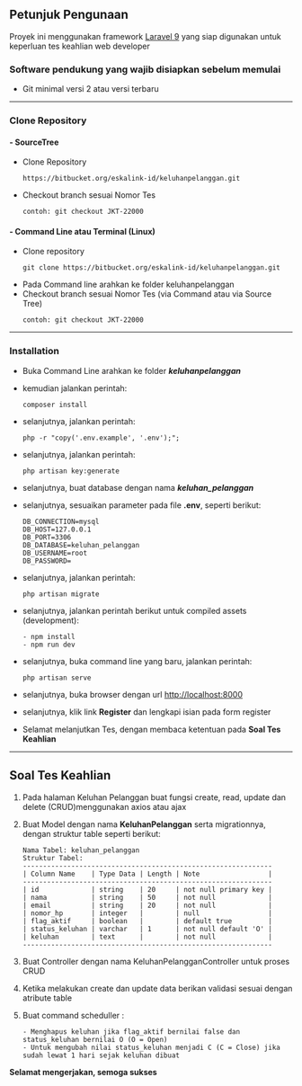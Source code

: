 ## **Petunjuk Pengunaan**
Proyek ini menggunakan framework [Laravel 9](https://laravel.com/docs/9.x/deployment#server-requirements) yang siap digunakan untuk keperluan tes keahlian web developer

### **Software pendukung yang wajib disiapkan sebelum memulai**

- Git minimal versi 2 atau versi terbaru

----

### **Clone Repository**

#### **- SourceTree**
- Clone Repository
  ```
  https://bitbucket.org/eskalink-id/keluhanpelanggan.git
  ```
- Checkout branch sesuai Nomor Tes
  ```
  contoh: git checkout JKT-22000
  ```

#### **- Command Line atau Terminal (Linux)**
- Clone repository
  ```
  git clone https://bitbucket.org/eskalink-id/keluhanpelanggan.git
  ```
- Pada Command line arahkan ke folder keluhanpelanggan
- Checkout branch sesuai Nomor Tes (via Command atau via Source Tree)
  ```
  contoh: git checkout JKT-22000
  ```

----

### **Installation**

- Buka Command Line arahkan ke folder ***keluhanpelanggan***
- kemudian jalankan perintah:
  ```
  composer install
  ```
- selanjutnya, jalankan perintah:
  ```
  php -r "copy('.env.example', '.env');";
  ```
- selanjutnya, jalankan perintah:
  ```
  php artisan key:generate
  ```
- selanjutnya, buat database dengan nama ***keluhan_pelanggan***
- selanjutnya, sesuaikan parameter pada file **.env**, seperti berikut:
  ```
  DB_CONNECTION=mysql
  DB_HOST=127.0.0.1
  DB_PORT=3306
  DB_DATABASE=keluhan_pelanggan
  DB_USERNAME=root
  DB_PASSWORD=
  ```
- selanjutnya, jalankan perintah:
  ```
  php artisan migrate
  ```
- selanjutnya, jalankan perintah berikut untuk compiled assets (development):
  ```
  - npm install
  - npm run dev
  ```
- selanjutnya, buka command line yang baru, jalankan perintah:
  ```
  php artisan serve
  ```

- selanjutnya, buka browser dengan url [http://localhost:8000](http://localhost:8000)
- selanjutnya, klik link **Register** dan lengkapi isian pada form register
- Selamat melanjutkan Tes, dengan membaca ketentuan pada **Soal Tes Keahlian**

----

## **Soal Tes Keahlian**

1. Pada halaman Keluhan Pelanggan buat fungsi create, read, update dan delete (CRUD)menggunakan axios atau ajax

2. Buat Model dengan nama **KeluhanPelanggan** serta migrationnya, dengan struktur table seperti berikut:
   ```
   Nama Tabel: keluhan_pelanggan
   Struktur Tabel:
   --------------------------------------------------------------
   | Column Name    | Type Data | Length | Note                 |
   --------------------------------------------------------------
   | id             | string    | 20     | not null primary key |
   | nama           | string    | 50     | not null             |
   | email          | string    | 20     | not null             |
   | nomor_hp       | integer   |        | null                 |
   | flag_aktif     | boolean   |        | default true         |
   | status_keluhan | varchar   | 1      | not null default 'O' |
   | keluhan        | text      |        | not null             |
   --------------------------------------------------------------
   ```

3. Buat Controller  dengan nama KeluhanPelangganController untuk proses CRUD
4. Ketika melakukan create dan update data berikan validasi sesuai dengan atribute table
5. Buat command scheduller : 
   ```
   - Menghapus keluhan jika flag_aktif bernilai false dan status_keluhan bernilai O (O = Open)
   - Untuk mengubah nilai status_keluhan menjadi C (C = Close) jika sudah lewat 1 hari sejak keluhan dibuat
   ```

**Selamat mengerjakan, semoga sukses**

